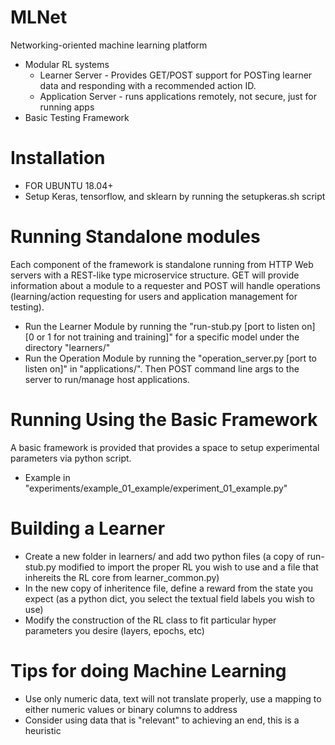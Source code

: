 # MLNet
Networking-oriented machine learning platform
* Modular RL systems
    * Learner Server - Provides GET/POST support for POSTing learner data and responding with a recommended action ID.
    * Application Server - runs applications remotely, not secure, just for running apps
* Basic Testing Framework

# Installation
* FOR UBUNTU 18.04+
* Setup Keras, tensorflow, and sklearn by running the setupkeras.sh script

# Running Standalone modules
Each component of the framework is standalone running from HTTP Web servers with a REST-like type microservice structure.
GET will provide information about a module to a requester and POST will handle operations (learning/action requesting for users and application management for testing).
* Run the Learner Module by running the "run-stub.py [port to listen on] [0 or 1 for not training and training]" for a specific model under the directory "learners/"
* Run the Operation Module by running the "operation_server.py [port to listen on]" in "applications/". Then POST command line args to the server to run/manage host applications.

# Running Using the Basic Framework
A basic framework is provided that provides a space to setup experimental parameters via python script.

* Example in "experiments/example_01_example/experiment_01_example.py"

# Building a Learner
* Create a new folder in learners/ and add two python files (a copy of run-stub.py modified to import the proper RL you wish to use and a file that inhereits the RL core from learner_common.py)
* In the new copy of inheritence file, define a reward from the state you expect (as a python dict, you select the textual field labels you wish to use)
* Modify the construction of the RL class to fit particular hyper parameters you desire (layers, epochs, etc)

# Tips for doing Machine Learning
* Use only numeric data, text will not translate properly, use a mapping to either numeric values or binary columns to address
* Consider using data that is "relevant" to achieving an end, this is a heuristic